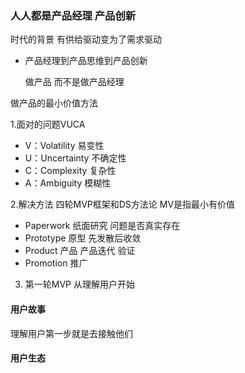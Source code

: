 <!--
 * @Descripttion: 
 * @Author: cui
 * @Date: 2021-04-13 13:18:58
 * @LastEditors: cui
 * @LastEditTime: 2021-04-16 17:19:39
-->

### 人人都是产品经理 产品创新

时代的背景 有供给驱动变为了需求驱动

- 产品经理到产品思维到产品创新
  
  做产品 而不是做产品经理


做产品的最小价值方法

1.面对的问题VUCA
-  V：Volatility 易变性
-  U：Uncertainty 不确定性
-  C：Complexity 复杂性
-  A：Ambiguity 模糊性

2.解决方法 四轮MVP框架和DS方法论
 MV是指最小有价值
 - Paperwork 纸面研究 问题是否真实存在
 - Prototype 原型 先发散后收敛
 - Product 产品 产品迭代 验证
 - Promotion 推广 

3. 第一轮MVP 从理解用户开始
  #### 用户故事
  理解用户第一步就是去接触他们
  #### 用户生态
  
